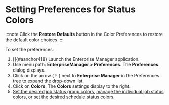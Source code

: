 # Setting Preferences for Status Colors

:::note
Click the **Restore Defaults** button in the Color Preferences to restore the default color choices.
:::

To set the preferences:

1. []{#aanchor418} Launch the Enterprise Manager application.
2. Use menu path: **EnterpriseManager \> Preferences**. The
    **Preferences** dialog displays.
3. Click on the arrow (![Expand Arrow     ](../../../Resources/Images/EM/EMarrowtoexpand.png "Expand Arrow "))
    next to **Enterprise Manager** in the Preferences tree to expand the
    drop-down list.
4. Click on **Colors**. The **Colors** settings display to the right.
5. [Set the desired job status group     colors](Setting-Job-Status-Group-Colors.md), [manage the
    individual job status
    colors](Managing-Individual-Status-Colors.md), or [set the
    desired schedule status
    colors](Setting-Schedule-Status-Colors.md).
